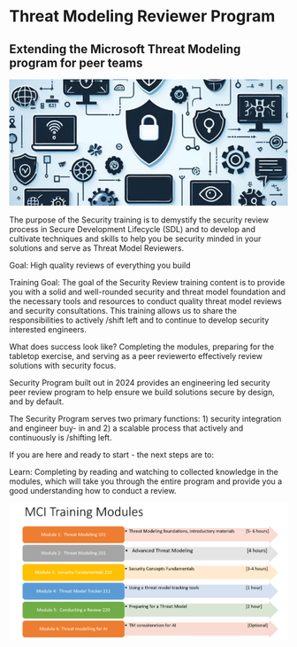 # Threat Modeling Reviewer Program 
## Extending the Microsoft Threat Modeling program for peer teams
![picture 2](images/9860224bd7f53f17d102df7edba4dcac3d55c840af543448e3199a8cbf9b7d83.png)  

The purpose of the  Security training is to demystify the security review process in Secure Development Lifecycle (SDL) and to develop and cultivate techniques and skills to help you be security minded in your solutions and serve as Threat Model Reviewers.

 

Goal:  High quality reviews of everything you build

Training Goal:  The goal of the Security Review training content is to provide you with a solid and well-rounded security and threat model foundation and the necessary tools and resources to conduct quality threat model reviews and security consultations.  This training allows us to share the responsibilities to actively /shift left and to continue to develop security interested engineers. 

 

What does success look like? Completing the modules, preparing for the tabletop exercise, and serving as a peer reviewerto effectively review solutions with security focus.

 

 Security Program built out in 2024 provides an engineering led security peer review program to help ensure we build solutions secure by design, and by default.

The  Security Program serves two primary functions: 1) security integration and engineer buy- in and 2) a scalable process that actively and continuously is /shifting left.  

 

If you are here and ready to start - the next steps are to:

Learn: Completing by reading and watching to collected knowledge in the modules, which will take you through the entire program and provide you a good understanding how to conduct a review.

![picture 1](images/84cdb82b10c8b6a4b7957e8c8514b8f1cb5423f11e200d48e461f4e53228c152.png)  


